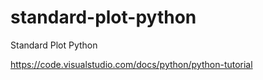 # standard-plot-python
Standard Plot Python

https://code.visualstudio.com/docs/python/python-tutorial
